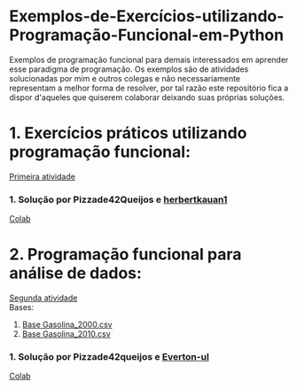 # Exemplos-de-Exercícios-utilizando-Programação-Funcional-em-Python
Exemplos de programação funcional para demais interessados em aprender esse paradigma de programação. Os exemplos são de atividades solucionadas por mim e outros colegas e não necessariamente representam a melhor forma de resolver, por tal razão este repositório fica a dispor d'aqueles que quiserem colaborar deixando suas próprias soluções.

# 1. Exercícios práticos utilizando programação funcional:  
[Primeira atividade](Exemplos-de-Exerc-cios-utilizando-Programa-o-Funcional-em-Python/1.pdf)  

### 1. Solução por Pizzade42Queijos e [herbertkauan1](https://github.com/herbertkauan1)
  [Colab](https://colab.research.google.com/drive/1Bm2aV4gFRrga-q9QMh5cWlVVTsf6vyA9?usp=sharing)  
  
# 2. Programação funcional para análise de dados:  
[Segunda atividade](Exemplos-de-Exerc-cios-utilizando-Programa-o-Funcional-em-Python/2.pdf)  
Bases:  
1. [Base Gasolina_2000.csv](Exemplos-de-Exerc-cios-utilizando-Programa-o-Funcional-em-Python/gasolina_2000+.csv)  
2. [Base Gasolina_2010.csv](Exemplos-de-Exerc-cios-utilizando-Programa-o-Funcional-em-Python/gasolina_2010+.csv)  
### 1. Solução por Pizzade42queijos e [Everton-ul](https://github.com/Everton-ul)  

  [Colab](https://colab.research.google.com/drive/1RhAlC4JkICUwXYb0fIhQKaNMk8u2G_cb?usp=sharing)
